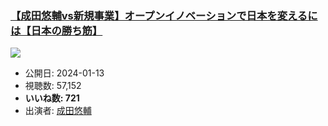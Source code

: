 ### [【成田悠輔vs新規事業】オープンイノベーションで日本を変えるには【日本の勝ち筋】](https://www.youtube.com/watch?v=nxh_IbdxQjU)
[![](https://img.youtube.com/vi/nxh_IbdxQjU/sddefault.jpg)](https://www.youtube.com/watch?v=nxh_IbdxQjU)
-   公開日: 2024-01-13
-   視聴数: 57,152
-   **いいね数: 721**
-   出演者: [成田悠輔](/rehacq_fan/people/成田悠輔 "wikilink")

